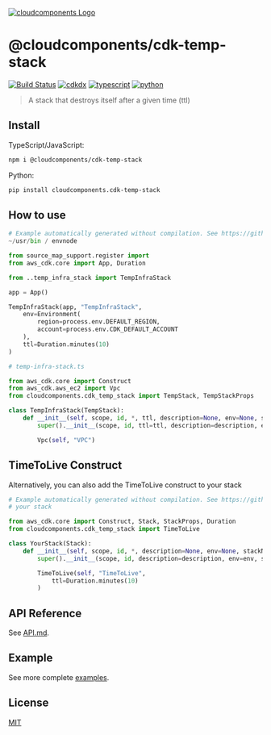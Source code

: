 [![cloudcomponents Logo](https://raw.githubusercontent.com/cloudcomponents/cdk-constructs/master/logo.png)](https://github.com/cloudcomponents/cdk-constructs)

# @cloudcomponents/cdk-temp-stack

[![Build Status](https://github.com/cloudcomponents/cdk-constructs/workflows/Build/badge.svg)](https://github.com/cloudcomponents/cdk-constructs/actions?query=workflow=Build)
[![cdkdx](https://img.shields.io/badge/buildtool-cdkdx-blue.svg)](https://github.com/hupe1980/cdkdx)
[![typescript](https://img.shields.io/badge/jsii-typescript-blueviolet.svg)](https://www.npmjs.com/package/@cloudcomponents/cdk-temp-stack)
[![python](https://img.shields.io/badge/jsii-python-blueviolet.svg)](https://pypi.org/project/cloudcomponents.cdk-temp-stack/)

> A stack that destroys itself after a given time (ttl)

## Install

TypeScript/JavaScript:

```bash
npm i @cloudcomponents/cdk-temp-stack
```

Python:

```bash
pip install cloudcomponents.cdk-temp-stack
```

## How to use

```python
# Example automatically generated without compilation. See https://github.com/aws/jsii/issues/826
~/usr/bin / envnode

from source_map_support.register import
from aws_cdk.core import App, Duration

from ..temp_infra_stack import TempInfraStack

app = App()

TempInfraStack(app, "TempInfraStack",
    env=Environment(
        region=process.env.DEFAULT_REGION,
        account=process.env.CDK_DEFAULT_ACCOUNT
    ),
    ttl=Duration.minutes(10)
)

# temp-infra-stack.ts

from aws_cdk.core import Construct
from aws_cdk.aws_ec2 import Vpc
from cloudcomponents.cdk_temp_stack import TempStack, TempStackProps

class TempInfraStack(TempStack):
    def __init__(self, scope, id, *, ttl, description=None, env=None, stackName=None, tags=None, synthesizer=None, terminationProtection=None, analyticsReporting=None):
        super().__init__(scope, id, ttl=ttl, description=description, env=env, stackName=stackName, tags=tags, synthesizer=synthesizer, terminationProtection=terminationProtection, analyticsReporting=analyticsReporting)

        Vpc(self, "VPC")
```

## TimeToLive Construct

Alternatively, you can also add the TimeToLive construct to your stack

```python
# Example automatically generated without compilation. See https://github.com/aws/jsii/issues/826
# your stack

from aws_cdk.core import Construct, Stack, StackProps, Duration
from cloudcomponents.cdk_temp_stack import TimeToLive

class YourStack(Stack):
    def __init__(self, scope, id, *, description=None, env=None, stackName=None, tags=None, synthesizer=None, terminationProtection=None, analyticsReporting=None):
        super().__init__(scope, id, description=description, env=env, stackName=stackName, tags=tags, synthesizer=synthesizer, terminationProtection=terminationProtection, analyticsReporting=analyticsReporting)

        TimeToLive(self, "TimeToLive",
            ttl=Duration.minutes(10)
        )
```

## API Reference

See [API.md](https://github.com/cloudcomponents/cdk-constructs/tree/master/packages/cdk-temp-stack/API.md).

## Example

See more complete [examples](https://github.com/cloudcomponents/cdk-constructs/tree/master/examples).

## License

[MIT](https://github.com/cloudcomponents/cdk-constructs/tree/master/packages/cdk-temp-stack/LICENSE)
